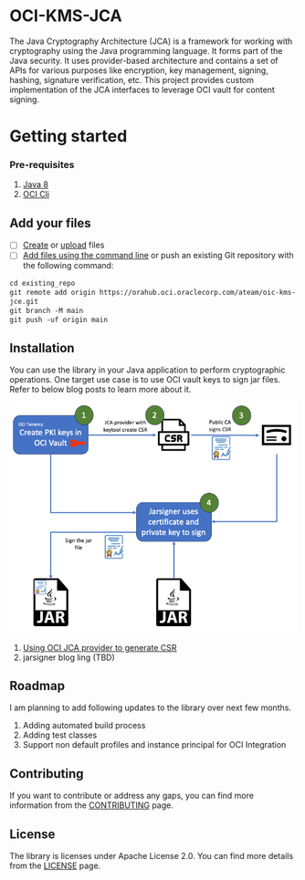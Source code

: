 # OCI-KMS-JCA

The Java Cryptography Architecture (JCA) is a framework for working with cryptography using the Java programming language. It forms part of the Java security. It uses provider-based architecture and contains a set of APIs for various purposes like encryption, key management, signing, hashing, signature verification, etc. This project provides custom implementation of the JCA interfaces to leverage OCI vault for content signing. 

# Getting started

### Pre-requisites

1. [Java 8](https://www.oracle.com/java/)
2. [OCI Cli](https://docs.oracle.com/en-us/iaas/Content/API/SDKDocs/cliinstall.htm)

## Add your files

- [ ] [Create](https://docs.gitlab.com/ee/user/project/repository/web_editor.html#create-a-file) or [upload](https://docs.gitlab.com/ee/user/project/repository/web_editor.html#upload-a-file) files
- [ ] [Add files using the command line](https://docs.gitlab.com/ee/gitlab-basics/add-file.html#add-a-file-using-the-command-line) or push an existing Git repository with the following command:

```
cd existing_repo
git remote add origin https://orahub.oci.oraclecorp.com/ateam/oic-kms-jce.git
git branch -M main
git push -uf origin main
```

## Installation
You can use the library in your Java application to perform cryptographic operations. One target use case is to use OCI vault keys to sign jar files. Refer to below blog posts to learn more about it.

![alt text](image.png)

1. [Using OCI JCA provider to generate CSR](https://www.ateam-oracle.com/post/oci-jca-provider-use-case-generate-csr)
2. jarsigner blog ling (TBD)

## Roadmap
I am planning to add following updates to the library over next few months.

1. Adding automated build process
2. Adding test classes 
3. Support non default profiles and instance principal for OCI Integration

## Contributing
If you want to contribute or address any gaps, you can find more information from the [CONTRIBUTING](https://github.com/kiranthakkar/oci-kms-jca/blob/main/CONTIBUTING.md) page.

## License
The library is licenses under Apache License 2.0. You can find more details from the [LICENSE](https://github.com/kiranthakkar/oci-kms-jca/blob/main/LICENSE.txt) page.
